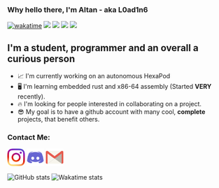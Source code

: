### Why hello there, I'm Altan - aka L0ad1n6
[![wakatime](https://wakatime.com/badge/user/fdbac85c-fc42-48ac-ac8d-5e29fabd2ed5.svg)](https://wakatime.com/@fdbac85c-fc42-48ac-ac8d-5e29fabd2ed5)
![](https://img.shields.io/badge/OS-MacOS-informational?style=flat&logo=apple&logoColor=white&color=e2563f)
![](https://img.shields.io/badge/Code-Python-informational?style=flat&logo=python&logoColor=white&color=e2563f)
![](https://img.shields.io/badge/Code-Rust-informational?style=flat&logo=Rust&logoColor=white&color=e2563f)
![](https://img.shields.io/badge/Editor-VS%20Code-informational?style=flat&logo=visualstudiocode&logoColor=white&color=e2563f)
## I'm a student, programmer and an overall a curious person
- 📈 I'm currently working on an autonomous HexaPod
- 🖥️ I'm learning embedded rust and x86-64 assembly (Started **VERY** recently).
- 🔥 I'm looking for people interested in collaborating on a project.
- 😎 My goal is to have a github account with many cool, **complete** projects, that benefit others.

### Contact Me: 
[<img src="https://raw.githubusercontent.com/L0ad1n6/L0ad1n6/master/icons/instagram.png" alt="Instagram" width="40"/>](https://www.instagram.com/altanmunver/)
[<img src="https://raw.githubusercontent.com/L0ad1n6/L0ad1n6/master/icons/discord.png" alt="Discord" width="40"/>](https://discord.gg/8us8PFDXYu)
[<img src="https://raw.githubusercontent.com/L0ad1n6/L0ad1n6/master/icons/mail.png" alt="Mail" width="40"/>](mailto:altan.mehmet.unver@gmail.com)

![GitHub stats](https://github-readme-stats.vercel.app/api?username=L0ad1n6&show_icons=true&theme=tokyonight&hide_border=true&count_private=true)
![Wakatime stats](https://github-readme-stats.vercel.app/api/wakatime?username=L0ad1n6&show_icons=true&theme=tokyonight&hide_border=true&v=2&langs_count=15)
